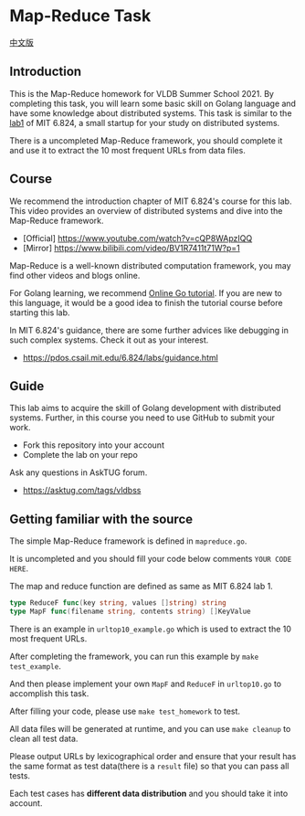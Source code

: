 # Map-Reduce Task

[中文版](./README-zh.md)

## Introduction

This is the Map-Reduce homework for VLDB Summer School 2021. By completing this task, you will learn some basic skill on Golang language and have some knowledge about distributed systems. This task is similar to the [lab1](https://pdos.csail.mit.edu/6.824/labs/lab-mr.html) of MIT 6.824, a small startup for your study on distributed systems.

There is a uncompleted Map-Reduce framework, you should complete it and use it to extract the 10 most frequent URLs from data files.

## Course

We recommend the introduction chapter of MIT 6.824's course for this lab. This video provides an overview of distributed systems and dive into the Map-Reduce framework.

- [Official] https://www.youtube.com/watch?v=cQP8WApzIQQ
- [Mirror] https://www.bilibili.com/video/BV1R7411t71W?p=1

Map-Reduce is a well-known distributed computation framework, you may find other videos and blogs online.

For Golang learning, we recommend [Online Go tutorial](https://tour.golang.org/). If you are new to this language, it would be a good idea to finish the tutorial course before starting this lab.

In MIT 6.824's guidance, there are some further advices like debugging in such complex systems. Check it out as your interest.

- https://pdos.csail.mit.edu/6.824/labs/guidance.html

## Guide

This lab aims to acquire the skill of Golang development with distributed systems. Further, in this course you need to use GitHub to submit your work.

- Fork this repository into your account
- Complete the lab on your repo

Ask any questions in AskTUG forum.

- https://asktug.com/tags/vldbss

## Getting familiar with the source

The simple Map-Reduce framework is defined in `mapreduce.go`.

It is uncompleted and you should fill your code below comments `YOUR CODE HERE`.

The map and reduce function are defined as same as MIT 6.824 lab 1.

```go
type ReduceF func(key string, values []string) string
type MapF func(filename string, contents string) []KeyValue
```

There is an example in `urltop10_example.go` which is used to extract the 10 most frequent URLs.

After completing the framework, you can run this example by `make test_example`.

And then please implement your own `MapF` and `ReduceF` in `urltop10.go` to accomplish this task.

After filling your code, please use `make test_homework` to test.

All data files will be generated at runtime, and you can use `make cleanup` to clean all test data.

Please output URLs by lexicographical order and ensure that your result has the same format as test data(there is a `result` file) so that you can pass all tests.

Each test cases has **different data distribution** and you should take it into account.
